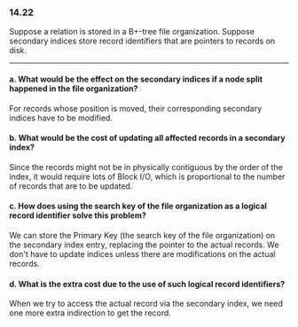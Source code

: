 ### 14.22

Suppose a relation is stored in a B+-tree file organization. Suppose secondary indices store record identifiers that are pointers to records on disk.

---
#### a. What would be the effect on the secondary indices if a node split happened in the file organization?

For records whose position is moved, their corresponding secondary indices have to be modified. 

#### b. What would be the cost of updating all affected records in a secondary index?

Since the records might not be in physically contiguous by the order of the index, it would require lots of Block I/O, which is proportional to the number of records that are to be updated.

#### c. How does using the search key of the file organization as a logical record identifier solve this problem?

We can store the Primary Key (the search key of the file organization) on the secondary index entry, replacing the pointer to the actual records. We don't have to update indices unless there are modifications on the actual records.

#### d. What is the extra cost due to the use of such logical record identifiers?

When we try to access the actual record via the secondary index, we need one more extra indirection to get the record.